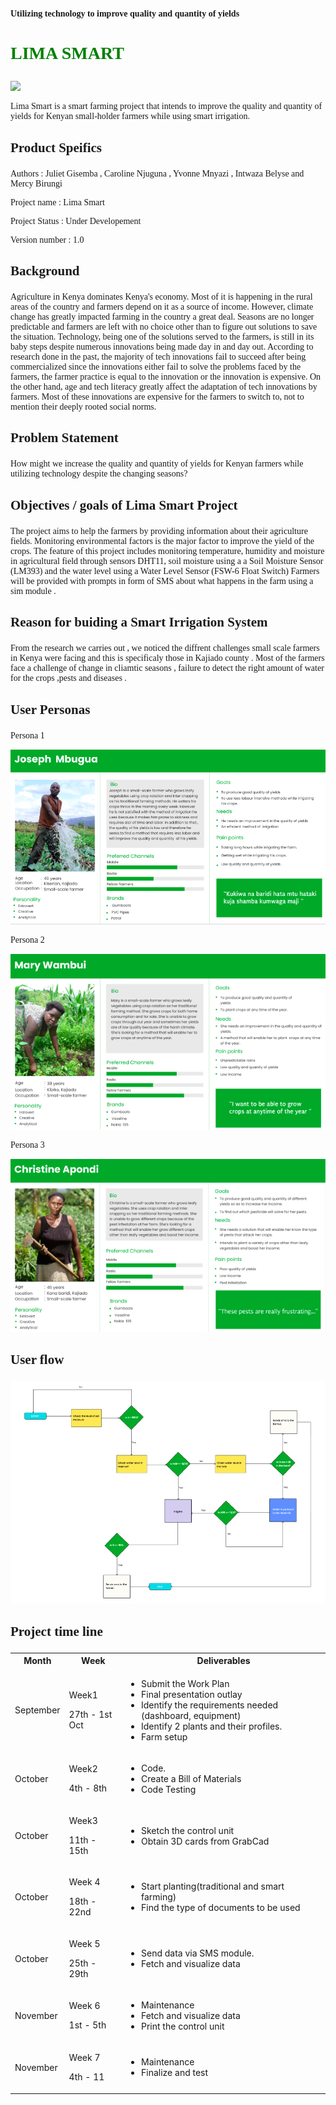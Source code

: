 <p style="font-family: verdana; font-weight: bold"> Utilizing technology to improve quality and quantity of yields </p>

# <p style = "color : green; font-family: verdana"> LIMA SMART

<img  src="https://www.opendei.eu/wp-content/uploads/2020/11/img-Yanewn0ORWCx4Jlm-w800.jpg">
<p style= "font-family: verdana;"> Lima Smart is a smart farming project that intends to improve the quality and quantity of yields for Kenyan small-holder farmers while using smart irrigation.</p>

## <p style="font-family: verdana;" > Product Speifics </p>
<p style="font-family: verdana;" >Authors : Juliet Gisemba , Caroline Njuguna , Yvonne Mnyazi , Intwaza Belyse and Mercy Birungi </p>
<p style="font-family: verdana;" >Project name : Lima Smart</p>
<p style="font-family: verdana;" >Project Status : Under Developement</p>
<p style="font-family: verdana;" >Version number : 1.0</p>

## <p style="font-family: verdana;" > Background </p>
<p style="font-family: verdana;" >Agriculture in Kenya dominates Kenya's economy. Most of it is happening in the rural areas of the country and farmers depend on it as a source of income. However, climate change has greatly impacted farming in the country a great deal. Seasons are no longer predictable and farmers are left with no choice other than to figure out solutions to save the situation. Technology, being one of the solutions served to the farmers, is still in its baby steps despite numerous innovations being made day in and day out. According to research done in the past, the majority of tech innovations fail to succeed after being commercialized since the innovations either fail to solve the problems faced by the farmers, the farmer practice is equal to the innovation or the innovation is expensive. On the other hand, age and tech literacy greatly affect the adaptation of tech innovations by farmers. Most of these innovations are expensive for the farmers to switch to, not to mention their deeply rooted social norms. </p>

## <p style="font-family: verdana;" > Problem Statement </p>
<p style="font-family: verdana;" >How might we increase the quality and quantity of yields for Kenyan farmers while utilizing technology despite the changing seasons? </p>

## <p style="font-family: verdana;" > Objectives / goals of Lima Smart Project </p>
<p style="font-family: verdana;" > The project aims to help the farmers by providing information about their agriculture fields. Monitoring environmental factors is the major factor to improve the yield of the crops. The feature of this project includes monitoring temperature, humidity and moisture in agricultural field through sensors DHT11, soil moisture using a a Soil Moisture Sensor (LM393) and the water level using a Water Level Sensor (FSW-6 Float Switch)
 Farmers will be provided with  prompts in form of SMS about what happens in the farm using a sim module .</p>

## <p style="font-family: verdana;" > Reason for buiding a Smart Irrigation System </p>
<p style="font-family: verdana;" >From the research we carries out , we noticed the diffrent challenges small scale farmers in Kenya were facing and this is specificaly those in Kajiado county . Most of the farmers face a challenge of change in cliamtic seasons , failure to detect the right amount of water for the crops ,pests and diseases . </p>

## <p style="font-family: verdana;" > User Personas </p>
<p style="font-family: verdana;" > Persona 1 </p>
<img src="./persona1.png">
<p style="font-family: verdana;" >Persona 2</p>
<img src="./persona2.png">
<p style="font-family: verdana;" >Persona 3 </p>
<img src="./persona3.png">



## <p style="font-family: verdana;" > User flow </p>
<img src="./userflow.png">

## <p style="font-family: verdana;" > Project time line </p>

<p style="font-family: verdana;" >
<table>


<tr>
<th>Month</th>
<th> Week </th>
<th> Deliverables</th>
</tr>
<tr>
<td>September</td>
<td> <p>Week1 </p>
   <p>27th - 1st Oct </p>
<td>
<ul>
<li>Submit the Work Plan </li>
<li>Final presentation outlay </li>
<li>Identify the requirements needed (dashboard, equipment) </li>
<li> Identify 2 plants and their profiles. </li>
<li> Farm setup </li>
<ul>
</td>
</tr>
<tr>
<td>October</td>
<td> <p>Week2 </p>
   <p>4th -  8th </p>
<td>
<ul>
<li>Code. </li>
<li>Create a Bill of Materials </li>
<li>Code Testing</li>
<ul>
</td>
</tr>
<tr>
<td>October</td>
<td> <p>Week3 </p>
   <p>11th - 15th</p>
<td>
<ul>
<li>Sketch the control unit</li>
<li>Obtain 3D cards from GrabCad</li>
<ul>
</td>
</tr>
<tr>
<td>October</td>
<td> <p>Week 4</p>
   <p>18th - 22nd</p>
<td>
<ul>
<li>Start planting(traditional and smart farming) </li>
<li>Find the type of documents to be used  </li>
<ul>
</td>
</tr>
<tr>
<td>October</td>
<td> <p>Week 5</p>
   <p>25th - 29th</p>
<td>
<ul>
<li>Send data via SMS module.</li>
<li>Fetch and visualize data</li>
</ul>
</td>
</tr>
<tr>
<td>November</td>
<td> <p>Week 6</p>
   <p>1st - 5th</p>
<td>
<ul>
<li>Maintenance</li>
<li>Fetch and visualize data</li>
<li>Print the control unit </li>



</ul>
</td>
</tr>
<tr>
<td>November</td>
<td> <p>Week 7</p>
   <p>4th - 11</p> </td>
<td>
<ul>
<li>Maintenance</li>
<li>Finalize and test</li>
</ul>
</td>
</tr>
</table>
  </p>

